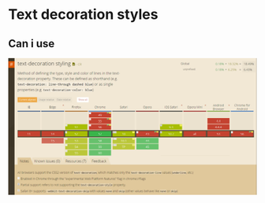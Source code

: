 # Text decoration styles

## Can i use
![Details & Summary elements](https://github.com/rvdpas/browser-technologies/blob/master/feature-detection/text-decoration-style/text-decoration-styling.png)
